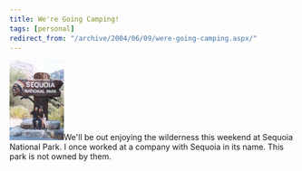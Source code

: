 ```yaml
---
title: We're Going Camping!
tags: [personal]
redirect_from: "/archive/2004/06/09/were-going-camping.aspx/"
---
```


![Sequoia National Park](/assets/images/SequoiaNationalPark.jpg)We'll be out
enjoying the wilderness this weekend at Sequoia National Park. I once
worked at a company with Sequoia in its name. This park is not owned by
them.

